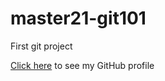 # master21-git101
First git project

[Click here](https://github.com/lisarawlings) to see my GitHub profile